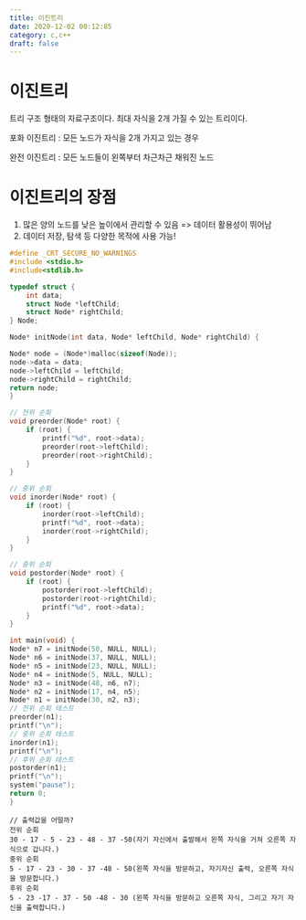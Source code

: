 ```yaml
---
title: 이진트리
date: 2020-12-02 00:12:85
category: c,c++
draft: false
---
```




# 이진트리

트리 구조 형태의 자료구조이다. 최대 자식을 2개 가질 수 있는 트리이다.



포화 이진트리  : 모든 노드가 자식을 2개 가지고 있는 경우

완전 이진트리  :  모든 노드들이 왼쪽부터 차근차근 채워진 노드



# 이진트리의 장점

1. 많은 양의 노드를 낮은 높이에서 관리할 수 있음 => 데이터 활용성이 뛰어남
2. 데이터 저장, 탐색 등 다양한 목적에 사용 가능!



```c
#define _CRT_SECURE_NO_WARNINGS
#include <stdio.h>
#include<stdlib.h>

typedef struct {
	int data;
	struct Node *leftChild;
	struct Node* rightChild;
} Node;

Node* initNode(int data, Node* leftChild, Node* rightChild) {

Node* node = (Node*)malloc(sizeof(Node));
node->data = data;
node->leftChild = leftChild;
node->rightChild = rightChild;
return node;
}

// 전위 순회
void preorder(Node* root) {
	if (root) {
		printf("%d", root->data);
		preorder(root->leftChild);
		preorder(root->rightChild);
	}
}

// 중위 순회
void inorder(Node* root) {
	if (root) {
		inorder(root->leftChild);
		printf("%d", root->data);
		inorder(root->rightChild);
	}
}

// 중위 순회
void postorder(Node* root) {
	if (root) {
		postorder(root->leftChild);
		postorder(root->rightChild);
		printf("%d", root->data);
	}
}
```






```c
int main(void) {
Node* n7 = initNode(50, NULL, NULL);
Node* n6 = initNode(37, NULL, NULL);
Node* n5 = initNode(23, NULL, NULL);
Node* n4 = initNode(5, NULL, NULL);
Node* n3 = initNode(48, n6, n7);
Node* n2 = initNode(17, n4, n5);
Node* n1 = initNode(30, n2, n3);
// 전위 순회 테스트
preorder(n1);
printf("\n");
// 중위 순회 테스트
inorder(n1);
printf("\n");
// 후위 순회 테스트
postorder(n1);
printf("\n");
system("pause");
return 0;
}
```





```
// 출력값을 어떨까?
전위 순회
30 - 17 - 5 - 23 - 48 - 37 -50(자기 자신에서 출발해서 왼쪽 자식을 거쳐 오른쪽 자식으로 갑니다.)
중위 순회
5 - 17 - 23 - 30 - 37 -48 - 50(왼쪽 자식을 방문하고, 자기자신 출력, 오른쪽 자식을 방문합니다.)
후위 순회
5 - 23 -17 - 37 - 50 -48 - 30 (왼쪽 자식을 방문하고 오른쪽 자식, 그리고 자기 자신을 출력합니다.)

```





